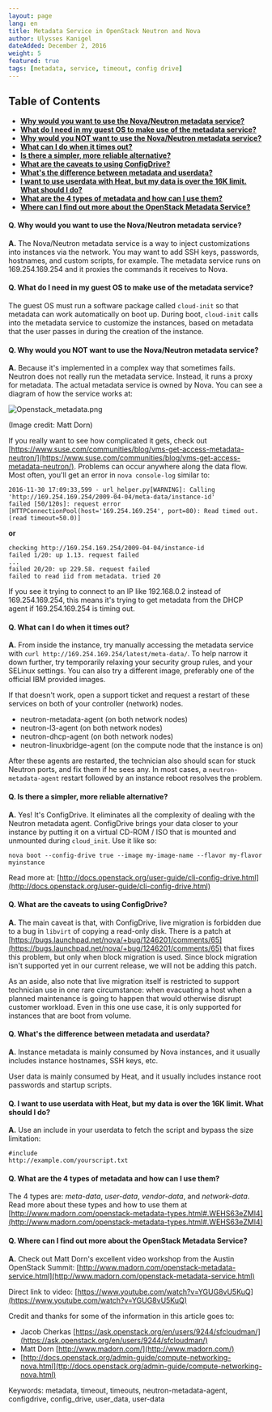 ```yaml
---
layout: page
lang: en
title: Metadata Service in OpenStack Neutron and Nova
author: Ulysses Kanigel
dateAdded: December 2, 2016
weight: 5
featured: true
tags: [metadata, service, timeout, config drive]
---
```

## Table of Contents
 * [**Why would you want to use the Nova/Neutron metadata service?**](#q-why-would-you-want-to-use-the-novaneutron-metadata-service)
 * [**What do I need in my guest OS to make use of the metadata service?**](#q-what-do-i-need-in-my-guest-os-to-make-use-of-the-metadata-service)
 * [**Why would you NOT want to use the Nova/Neutron metadata service?**](#q-why-would-you-not-want-to-use-the-novaneutron-metadata-service)
 * [**What can I do when it times out?**](#q-what-can-i-do-when-it-times-out)
 * [**Is there a simpler, more reliable alternative?**](#q-is-there-a-simpler-more-reliable-alternative)
 * [**What are the caveats to using ConfigDrive?**](#q-what-are-the-caveats-to-using-configdrive)
 * [**What's the difference between metadata and userdata?**](#q-whats-the-difference-between-metadata-and-userdata)
 * [**I want to use userdata with Heat, but my data is over the 16K limit. What should I do?**](#q-i-want-to-use-userdata-with-heat-but-my-data-is-over-the-16k-limit-what-should-i-do)
 * [**What are the 4 types of metadata and how can I use them?**](#q-what-are-the-4-types-of-metadata-and-how-can-i-use-them)
 * [**Where can I find out more about the OpenStack Metadata Service?**](#q-where-can-i-find-out-more-about-the-openstack-metadata-service)

#### Q. Why would you want to use the Nova/Neutron metadata service?

**A.** The Nova/Neutron metadata service is a way to inject customizations into instances via the network.  You may want to add SSH keys, passwords, hostnames, and custom scripts, for example.  The metadata service runs on 169.254.169.254 and it proxies the commands it receives to Nova.

#### Q. What do I need in my guest OS to make use of the metadata service?

The guest OS must run a software package called `cloud-init` so that metadata can work automatically on boot up. During boot, `cloud-init` calls into the metadata service to customize the instances, based on metadata that the user passes in during the creation of the instance.

#### Q. Why would you NOT want to use the Nova/Neutron metadata service?

**A.** Because it's implemented in a complex way that sometimes fails.  Neutron does not really run the metadata service.  Instead, it runs a proxy for metadata. The actual metadata service is owned by Nova.  You can see a diagram of how the service works at: 

![Openstack_metadata.png]({{site.baseurl}}/img/Openstack_metadata.png)

(Image credit: Matt Dorn)

If you really want to see how complicated it gets, check out [https://www.suse.com/communities/blog/vms-get-access-metadata-neutron/](https://www.suse.com/communities/blog/vms-get-access-metadata-neutron/). Problems can occur anywhere along the data flow. Most often, you'll get an error in `nova console-log` similar to:

```
2016-11-30 17:09:33,599 - url_helper.py[WARNING]: Calling 'http://169.254.169.254/2009-04-04/meta-data/instance-id'
failed [50/120s]: request error [HTTPConnectionPool(host='169.254.169.254', port=80): Read timed out.
(read timeout=50.0)]
```

**or**

```
checking http://169.254.169.254/2009-04-04/instance-id
failed 1/20: up 1.13. request failed
...
failed 20/20: up 229.58. request failed
failed to read iid from metadata. tried 20
```

If you see it trying to connect to an IP like 192.168.0.2 instead of 169.254.169.254, this means it's trying to get metadata from the DHCP agent if 169.254.169.254 is timing out.


#### Q. What can I do when it times out?

**A.** From inside the instance, try manually accessing the metadata service with `curl http://169.254.169.254/latest/meta-data/`.  To help narrow it down further, try temporarily relaxing your security group rules, and your SELinux settings.  You can also try a different image, preferably one of the official IBM provided images.

If that doesn't work, open a support ticket and request a restart of these services on both of your controller (network) nodes.

 * neutron-metadata-agent (on both network nodes)
 * neutron-l3-agent (on both network nodes)
 * neutron-dhcp-agent (on both network nodes)
 * neutron-linuxbridge-agent (on the compute node that the instance is on)

After these agents are restarted, the technician also should scan for stuck Neutron ports, and fix them if he sees any.  In most cases, a `neutron-metadata-agent` restart followed by an instance reboot resolves the problem.

#### Q. Is there a simpler, more reliable alternative?

**A.** Yes!  It's ConfigDrive.  It eliminates all the complexity of dealing with the Neutron metadata agent.  ConfigDrive brings your data closer to your instance by putting it on a virtual CD-ROM / ISO that is mounted and unmounted during `cloud_init`.  Use it like so:

```
nova boot --config-drive true --image my-image-name --flavor my-flavor myinstance
```

Read more at: [http://docs.openstack.org/user-guide/cli-config-drive.html](http://docs.openstack.org/user-guide/cli-config-drive.html)

#### Q. What are the caveats to using ConfigDrive?

**A.** The main caveat is that, with ConfigDrive, live migration is forbidden due to a bug in `libvirt` of copying a read-only disk. There is a patch at [https://bugs.launchpad.net/nova/+bug/1246201/comments/65](https://bugs.launchpad.net/nova/+bug/1246201/comments/65) that fixes this problem, but only when block migration is used.  Since block migration isn't supported yet in our current release, we will not be adding this patch.

As an aside, also note that live migration itself is restricted to support technician use in one rare circumstance: when evacuating a host when a planned maintenance is going to happen that would otherwise disrupt customer workload.  Even in this one use case, it is only supported for instances that are boot from volume.

#### Q. What's the difference between metadata and userdata?

**A.** Instance metadata is mainly consumed by Nova instances, and it usually includes instance hostnames, SSH keys, etc.

User data is mainly consumed by Heat, and it usually includes instance root passwords and startup scripts.

#### Q. I want to use userdata with Heat, but my data is over the 16K limit. What should I do?

**A.** Use an include in your userdata to fetch the script and bypass the size limitation:

```
#include
http://example.com/yourscript.txt
```

#### Q. What are the 4 types of metadata and how can I use them?

The 4 types are: *meta-data*, *user-data*, *vendor-data*, and *network-data*.  Read more about these types and how to use them at [http://www.madorn.com/openstack-metadata-types.html#.WEHS63eZMl4](http://www.madorn.com/openstack-metadata-types.html#.WEHS63eZMl4)

#### Q. Where can I find out more about the OpenStack Metadata Service?

**A.** Check out Matt Dorn's excellent video workshop from the Austin OpenStack Summit: [http://www.madorn.com/openstack-metadata-service.html](http://www.madorn.com/openstack-metadata-service.html)

Direct link to video: [https://www.youtube.com/watch?v=YGUG8vU5KuQ](https://www.youtube.com/watch?v=YGUG8vU5KuQ)

Credit and thanks for some of the information in this article goes to:

 * Jacob Cherkas [https://ask.openstack.org/en/users/9244/sfcloudman/](https://ask.openstack.org/en/users/9244/sfcloudman/)
 * Matt Dorn [http://www.madorn.com/](http://www.madorn.com/)
 * [http://docs.openstack.org/admin-guide/compute-networking-nova.html](ttp://docs.openstack.org/admin-guide/compute-networking-nova.html)
 
Keywords: metadata, timeout, timeouts, neutron-metadata-agent, configdrive, config_drive, user_data, user-data

